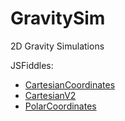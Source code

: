 GravitySim
==========

2D Gravity Simulations

JSFiddles:
- [CartesianCoordinates](http://jsfiddle.net/mLuby/333Ym/)
- [CartesianV2](http://jsfiddle.net/mLuby/g24mr/)
- [PolarCoordinates](http://jsfiddle.net/mLuby/VVL6P/)
